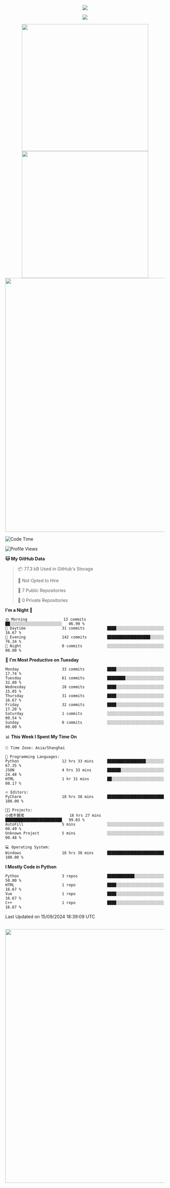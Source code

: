 <!-- header -->
<p align="center">
<img src="https://capsule-render.vercel.app/api?type=waving&color=timeGradient&height=300&&section=header&text=👋%20Hi&fontSize=90&fontAlign=50&fontAlignY=30&desc=I’m%20echoChalo&descAlign=50&descSize=30&descAlignY=60&animation=twinkling" />
</p>
<!--subheader -->
<p align="center">
<img src="https://readme-typing-svg.demolab.com?font=Montserrat&pause=1000&color=28F7E8&background=498FF600&center=true&vCenter=true&random=false&width=435&lines=Welcome+to+my+Github+profile+page!" />
</p>
<!-- data-->

<p align="center">
<img align="center" width="400" src="https://github-readme-stats.vercel.app/api?username=echoChalo&theme=github-compact" />
<img align="center" width="400" src="https://streak-stats.demolab.com?user=echoChalo&theme=tokyonight-duo&hide_border=true" />
<br/>
<img  width="800" align="center" src="https://github-readme-stats.vercel.app/api/wakatime?username=echoChalo&theme=transparent&hide_border=true&layout=compact&langs_count=22" /> 
 
<!--START_SECTION:waka-->
![Code Time](http://img.shields.io/badge/Code%20Time-122%20hrs%205%20mins-blue)

![Profile Views](http://img.shields.io/badge/Profile%20Views-0-blue)

**🐱 My GitHub Data** 

> 📦 77.3 kB Used in GitHub's Storage 
 > 
> 🚫 Not Opted to Hire
 > 
> 📜 7 Public Repositories 
 > 
> 🔑 0 Private Repositories 
 > 
**I'm a Night 🦉** 

```text
🌞 Morning                13 commits          ██░░░░░░░░░░░░░░░░░░░░░░░   06.99 % 
🌆 Daytime                31 commits          ████░░░░░░░░░░░░░░░░░░░░░   16.67 % 
🌃 Evening                142 commits         ███████████████████░░░░░░   76.34 % 
🌙 Night                  0 commits           ░░░░░░░░░░░░░░░░░░░░░░░░░   00.00 % 
```
📅 **I'm Most Productive on Tuesday** 

```text
Monday                   33 commits          ████░░░░░░░░░░░░░░░░░░░░░   17.74 % 
Tuesday                  61 commits          ████████░░░░░░░░░░░░░░░░░   32.80 % 
Wednesday                28 commits          ████░░░░░░░░░░░░░░░░░░░░░   15.05 % 
Thursday                 31 commits          ████░░░░░░░░░░░░░░░░░░░░░   16.67 % 
Friday                   32 commits          ████░░░░░░░░░░░░░░░░░░░░░   17.20 % 
Saturday                 1 commits           ░░░░░░░░░░░░░░░░░░░░░░░░░   00.54 % 
Sunday                   0 commits           ░░░░░░░░░░░░░░░░░░░░░░░░░   00.00 % 
```


📊 **This Week I Spent My Time On** 

```text
🕑︎ Time Zone: Asia/Shanghai

💬 Programming Languages: 
Python                   12 hrs 33 mins      █████████████████░░░░░░░░   67.35 % 
JSON                     4 hrs 33 mins       ██████░░░░░░░░░░░░░░░░░░░   24.48 % 
HTML                     1 hr 31 mins        ██░░░░░░░░░░░░░░░░░░░░░░░   08.17 % 

🔥 Editors: 
PyCharm                  18 hrs 38 mins      █████████████████████████   100.00 % 

🐱‍💻 Projects: 
小爬不算爬                    18 hrs 27 mins      █████████████████████████   99.03 % 
AutoFill                 5 mins              ░░░░░░░░░░░░░░░░░░░░░░░░░   00.49 % 
Unknown Project          5 mins              ░░░░░░░░░░░░░░░░░░░░░░░░░   00.48 % 

💻 Operating System: 
Windows                  18 hrs 38 mins      █████████████████████████   100.00 % 
```

**I Mostly Code in Python** 

```text
Python                   3 repos             ████████████░░░░░░░░░░░░░   50.00 % 
HTML                     1 repo              ████░░░░░░░░░░░░░░░░░░░░░   16.67 % 
Vue                      1 repo              ████░░░░░░░░░░░░░░░░░░░░░   16.67 % 
C++                      1 repo              ████░░░░░░░░░░░░░░░░░░░░░   16.67 % 
```




 Last Updated on 15/09/2024 18:39:09 UTC
<!--END_SECTION:waka-->

<br/>
<img width="800" src="https://github-readme-stats.vercel.app/api/top-langs/?username=echoChalo&&theme=transparent&hide_border=true&layout=compact&langs_count=8" />
